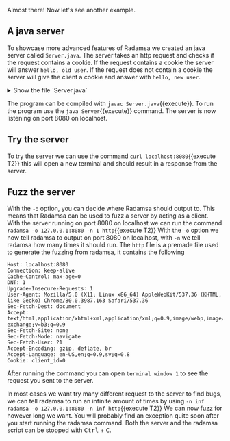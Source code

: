 Almost there! Now let's see another example.

## A java server
To showcase more advanced features of Radamsa we created an java server called `Server.java`. The server takes an http request and checks if the request contains a cookie. If the request contains a cookie the server will answer `hello, old user`. If the request does not contain a cookie the server will give the client a cookie and answer with `hello, new user`.

<details>
<summary>Show the file `Server.java`</summary>
<pre class="file">
import java.net.\*;
import java.io.\*;
import java.util.regex.Matcher;
import java.util.regex.Pattern;

public class Server {
    private int port;
    private Socket socket = null;
    private BufferedReader in = null;
    private ServerSocket serverSocket = null;
    private PrintWriter out = null;
    private int client_id = 0;

    public Server(int port) {
        this.port = port;
    }

    public void run() throws IOException {
        String default_http = "HTTP/1.1 200 OK\nContent-Type: text/plain\n";
        try {
            serverSocket = new ServerSocket(this.port);
        } catch (IOException e) {
            System.err.println("failed to listen to port: " + this.port);
            System.exit(1);
        }
        System.out.println("succeeded to listen to port: " + this.port);

        while (true) {
            try {
                socket = serverSocket.accept();
                out = new PrintWriter(socket.getOutputStream(), true);
                in = new BufferedReader(new InputStreamReader(socket.getInputStream()));
                String get = "";
                String line = " ";
                int has_read_id = -1;

                while (in.ready()) {
                    System.out.println(line);
                    if (line.equals("GET / HTTP/1.1")){
                        get = line;
                    }
                
                   // get user id of a user
                   if (line.contains("Cookie")){
                        Matcher matcher = Pattern.compile("client_id=(\\d*)").matcher(line);
                        matcher.find();
                        client_id = Integer.parseInt(matcher.group(1));
                        has_read_id = 1;
                    }
                    line = in.readLine();
                }
                // if new user
                if (has_read_id == -1){
                    if ("GET / HTTP/1.1".equals(get)){
                        out.println("HTTP/1.1 200 OK\nContent-Type: text/plain\nSet-Cookie: client_id="
                        + client_id +"\n\n");
                        out.println("hello, new user");
                        client_id += 1;

                        }
                    }
                // if returning user
                else if (("GET / HTTP/1.1".equals(get)) && (has_read_id != -1)){
                    out.println(default_http + "\n\n");
                    out.println("hello, old user");
                }
              
            }catch (IOException e){
                e.printStackTrace();
            }
            in.close();
            out.close();
        }
    }
    public static void main(String[] args) throws IOException {
        Server server = new Server(8080);
        server.run();
    }
}
</pre>
</details>

The program can be compiled with `javac Server.java`{{execute}}. To run the program use the `java Server`{{execute}} command. The server is now listening on port 8080 on localhost.

## Try the server
To try the server we can use the command `curl localhost:8080`{{execute T2}} this will open a new terminal and should result in a response from the server.

## Fuzz the server
With the `-o` option, you can decide where Radamsa should output to. This means that Radamsa can be used to fuzz a server by acting as a client. 
With the server running on port 8080 on localhost we can run the command `radamsa -o 127.0.0.1:8080 -n 1 http`{{execute T2}} With the `-o` option we now tell radamsa to output on port 8080 on localhost, with `-n` we tell radamsa how many times it should run. The `http` file is a premade file used to generate the fuzzing from radamsa, it contains the following

```GET / HTTP/1.1
Host: localhost:8080
Connection: keep-alive
Cache-Control: max-age=0
DNT: 1
Upgrade-Insecure-Requests: 1
User-Agent: Mozilla/5.0 (X11; Linux x86_64) AppleWebKit/537.36 (KHTML, like Gecko) Chrome/80.0.3987.163 Safari/537.36
Sec-Fetch-Dest: document
Accept: text/html,application/xhtml+xml,application/xml;q=0.9,image/webp,image/apng,*/*;q=0.8,application/signed-exchange;v=b3;q=0.9
Sec-Fetch-Site: none
Sec-Fetch-Mode: navigate
Sec-Fetch-User: ?1
Accept-Encoding: gzip, deflate, br
Accept-Language: en-US,en;q=0.9,sv;q=0.8
Cookie: client_id=0
```
After running the command you can open `terminal window 1` to see the request you sent to the server.

In most cases we want try many different request to the server to find bugs, we can tell radamsa to run an infinite amount of times by using `-n inf`
`radamsa -o 127.0.0.1:8080 -n inf http`{{execute T2}} We can now fuzz for however long we want. You will probably find an exception quite soon after you start running the radamsa command. Both the server and the radamsa script can be stopped with <kbd>Ctrl</kbd> + <kbd>C</kbd>.
